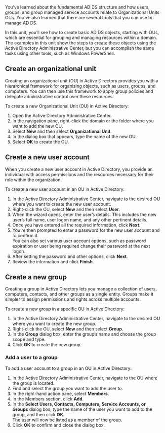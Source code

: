 You’ve learned about the fundamental AD DS structure and how users, groups, and group managed service accounts relate to Organizational Units OUs. You’ve also learned that there are several tools that you can use to manage AD DS.

In this unit, you’ll see how to create basic AD DS objects, starting with OUs, which are essential for grouping and managing resources within a domain. The examples in this unit show the steps to create these objects using the Active Directory Administrative Center, but you can accomplish the same tasks using other tools, such as Windows PowerShell.

## Create an organizational unit

Creating an organizational unit (OU) in Active Directory provides you with a hierarchical framework for organizing objects, such as users, groups, and computers. You can then use this framework to apply group policies and delegate administrative control over these resources.

To create a new Organizational Unit (OU) in Active Directory:

1.  Open the Active Directory Administrative Center.
2.  In the navigation pane, right-click the domain or the folder where you want to add the new OU.
3.  Select **New** and then select **Organizational Unit**.
4.  In the dialog box that appears, type the name of the new OU.
5.  Select **OK** to create the OU.

## Create a new user account

When you create a new user account in Active Directory, you provide an individual with access permissions and the resources necessary for their role within the organization.

To create a new user account in an OU in Active Directory:

1.  In the Active Directory Administrative Center, navigate to the desired OU where you want to create the new user account.
2.  Right-click the OU, select **New** and then select **User**.
3.  When the wizard opens, enter the user’s details. This includes the new user’s full name, user logon name, and any other pertinent details.
4.  Once you have entered all the required information, click **Next**.
5.  You’re then prompted to enter a password for the new user account and to confirm it.<br>You can also set various user account options, such as password expiration or user being required change their password at the next logon.
6.  After setting the password and other options, click **Next**.
7.  Review the information and click **Finish**.

## Create a new group

Creating a group in Active Directory lets you manage a collection of users, computers, contacts, and other groups as a single entity. Groups make it simpler to assign permissions and rights across multiple accounts.

To create a new group in a specific OU in Active Directory:

1.  In the Active Directory Administrative Center, navigate to the desired OU where you want to create the new group.
2.  Right-click the OU, select **New** and then select **Group**.
3.  In the **Group** dialog box, enter the group’s name and choose the group scope and type.
4.  Click **OK** to create the new group.

### Add a user to a group

To add a user account to a group in an OU in Active Directory:

1.  In the Active Directory Administrative Center, navigate to the OU where the group is located.
2.  Find and select the group you want to add the user to.
3.  In the right-hand action pane, select **Members**.
4.  In the Members section, click **Add**.
5.  In the **Select Users, Contacts, Computers, Service Accounts, or Groups** dialog box, type the name of the user you want to add to the group, and then click **OK**.<br>The user will now be listed as a member of the group.
6.  Click **OK** to confirm and close the dialog box.
